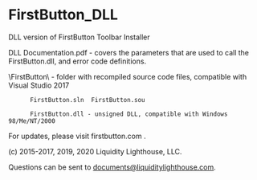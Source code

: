 # FirstButton_DLL
DLL version of FirstButton Toolbar Installer

DLL Documentation.pdf  - covers the parameters that are used to call the FirstButton.dll, and error code definitions.

\FirstButton\ - folder with recompiled source code files, compatible with Visual Studio 2017

		  FirstButton.sln  FirstButton.sou

  		  FirstButton.dll - unsigned DLL, compatible with Windows 98/Me/NT/2000


For updates, please visit firstbutton.com .

(c) 2015-2017, 2019, 2020 Liquidity Lighthouse, LLC.

Questions can be sent to documents@liquiditylighthouse.com.
